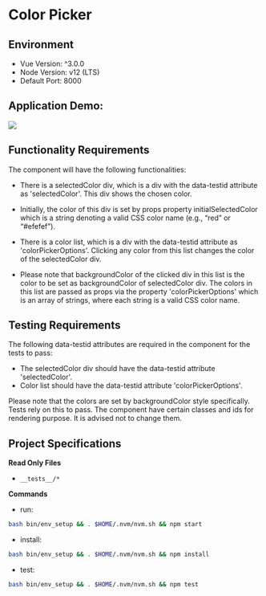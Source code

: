# Color Picker

## Environment 

- Vue Version: ^3.0.0
- Node Version: v12 (LTS)
- Default Port: 8000

## Application Demo:

![](https://hrcdn.net/s3_pub/istreet-assets/BTaCtEWnbggQzhICStwqUw/ezgif.com-video-to-gif-2.gif)

## Functionality Requirements
The component will have the following functionalities:

- There is a selectedColor div, which is a div with the data-testid attribute as 'selectedColor'. This div shows the chosen color.

- Initially, the color of this div is set by props property initialSelectedColor which is a string denoting a valid CSS color name (e.g., “red” or “#efefef”).

- There is a color list, which is a div with the data-testid attribute as 'colorPickerOptions'.  Clicking any color from this list changes the color of the selectedColor div.

- Please note that backgroundColor of the clicked div in this list is the color to be set as backgroundColor of selectedColor div.  The colors in this list are passed as props via the property 'colorPickerOptions' which is an array of strings, where each string is a valid CSS color name.

## Testing Requirements
The following data-testid attributes are required in the component for the tests to pass:

- The selectedColor div should have the data-testid attribute 'selectedColor'.
- Color list should have the data-testid attribute 'colorPickerOptions'.

Please note that the colors are set by backgroundColor style specifically. Tests rely on this to pass. The component have certain classes and ids for rendering purpose. It is advised not to change them.

## Project Specifications

**Read Only Files**
- `__tests__/*`

**Commands**
- run: 
```bash
bash bin/env_setup && . $HOME/.nvm/nvm.sh && npm start
```
- install: 
```bash
bash bin/env_setup && . $HOME/.nvm/nvm.sh && npm install
```
- test: 
```bash
bash bin/env_setup && . $HOME/.nvm/nvm.sh && npm test
```
